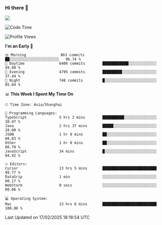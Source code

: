 ### Hi there 👋

<!--
**JJAYCHEN1e/jjaychen1e** is a ✨ _special_ ✨ repository because its `README.md` (this file) appears on your GitHub profile.

Here are some ideas to get you started:

- 🔭 I’m currently working on ...
- 🌱 I’m currently learning ...
- 👯 I’m looking to collaborate on ...
- 🤔 I’m looking for help with ...
- 💬 Ask me about ...
- 📫 How to reach me: ...
- 😄 Pronouns: ...
- ⚡ Fun fact: ...
-->

[![](https://github-readme-stats.vercel.app/api?username=jjaychen1e&show_icons=true)](https://github.com/jjaychen1e/github-readme-stats?count_private=true)

<!--START_SECTION:waka-->
![Code Time](http://img.shields.io/badge/Code%20Time-1%2C791%20hrs%2049%20mins-blue)

![Profile Views](http://img.shields.io/badge/Profile%20Views-0-blue)

**I'm an Early 🐤** 

```text
🌞 Morning                863 commits         ██░░░░░░░░░░░░░░░░░░░░░░░   06.74 % 
🌆 Daytime                6400 commits        ████████████░░░░░░░░░░░░░   49.98 % 
🌃 Evening                4795 commits        █████████░░░░░░░░░░░░░░░░   37.44 % 
🌙 Night                  748 commits         █░░░░░░░░░░░░░░░░░░░░░░░░   05.84 % 
```


📊 **This Week I Spent My Time On** 

```text
🕑︎ Time Zone: Asia/Shanghai

💬 Programming Languages: 
TypeScript               5 hrs 2 mins        ██████████░░░░░░░░░░░░░░░   38.47 % 
Java                     2 hrs 37 mins       █████░░░░░░░░░░░░░░░░░░░░   20.00 % 
JSON                     1 hr 9 mins         ██░░░░░░░░░░░░░░░░░░░░░░░   08.83 % 
Other                    1 hr 8 mins         ██░░░░░░░░░░░░░░░░░░░░░░░   08.70 % 
JavaScript               34 mins             █░░░░░░░░░░░░░░░░░░░░░░░░   04.42 % 

🔥 Editors: 
Cursor                   13 hrs 5 mins       █████████████████████████   99.77 % 
DataGrip                 1 min               ░░░░░░░░░░░░░░░░░░░░░░░░░   00.17 % 
WebStorm                 0 secs              ░░░░░░░░░░░░░░░░░░░░░░░░░   00.06 % 

💻 Operating System: 
Mac                      13 hrs 6 mins       █████████████████████████   100.00 % 
```


 Last Updated on 17/02/2025 18:18:54 UTC
<!--END_SECTION:waka-->
